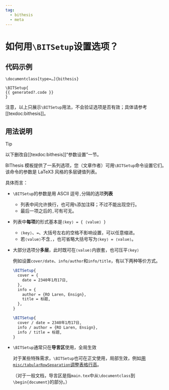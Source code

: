 ```yaml
---
tag:
  - bithesis
  - meta
---
```


<!-- 若更改本页任何标题，请同步更新`<BITSetupExample>`中的`on_this_page` -->

# 如何用`\BITSetup`设置选项？

## 代码示例

<script setup lang="ts">
import { useTemplateRef } from 'vue'
import BITSetupExample from '../.vitepress/theme/BITSetupExample.vue'

const generated = useTemplateRef('generated')
</script>

<BITSetupExample ref="generated" />

<!-- 代码块里只有静态部分支持语法高亮 -->

```latex-vue
\documentclass[type=…]{bithesis}

\BITSetup{
{{ generated?.code }}
}
```

注意，以上只展示`\BITSetup`用法，不会验证选项是否有效；具体请参考[[texdoc:bithesis]]。

## 用法说明

> [!TIP]
> 以下删改自[[texdoc:bithesis]]“参数设置”一节。

BIThesis 模板提供了一系列选项，您（文章作者）可用`\BITSetup`命令设置它们。该命令的参数是 LaTeX3 风格的多层键值列表。

具体而言：

- `\BITSetup`的参数是用 ASCII 逗号`,`分隔的选项**列表**
  - 列表中间允许换行，也可用`%`添加注释；不过不能出现空行。
  - 最后一项之后的`,`可有可无。

- 列表中**每项**的形式基本是`⟨key⟩ = { ⟨value⟩ }`
  - `⟨key⟩`、`=`、大括号左右的空格不影响设置，可以任意缩进。
  - 若`⟨value⟩`不含`,`，也可省略大括号写为`⟨key⟩ = ⟨value⟩`。

- 大部分选项分**多层**，此时既可在`⟨value⟩`内嵌套，也可压平`⟨key⟩`

  例如设置`cover/date`、`info/author`和`info/title`，有以下两种等价方式。

  ```latex
  \BITSetup{
    cover = {
      date = 2340年1月17日,
    },
    info = {
      author = {RO Laren, Ensign},
      title = 标题,
    },
  }
  ```

  ```latex
  \BITSetup{
    cover / date = 2340年1月17日,
    info / author = {RO Laren, Ensign},
    info / title = 标题,
  }
  ```

- `\BITSetup`通常只在**导言区**使用，全局生效

  对于某些特殊需求，`\BITSetup`也可在正文使用，局部生效，例如[用`misc/tabularRowSeparation`调整表格行高](./array-stretch.md)。

  （对于一般文档，导言区是指`main.tex`中从`\documentclass`到`\begin{document}`的部分。）
